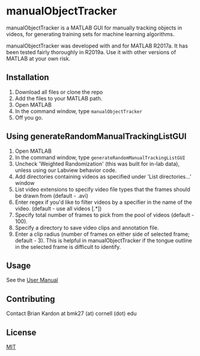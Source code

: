 # manualObjectTracker

manualObjectTracker is a MATLAB GUI for manually tracking objects in videos, for generating training sets for machine learning algorithms.

manualObjectTracker was developed with and for MATLAB R2017a. It has been tested fairly thoroughly in R2019a. Use it with other versions of MATLAB at your own risk.

## Installation

1. Download all files or clone the repo
2. Add the files to your MATLAB path.
3. Open MATLAB
4. In the command window, type ```manualObjectTracker```
5. Off you go.

## Using generateRandomManualTrackingListGUI

1. Open MATLAB
2. In the command window, type ```generateRandomManualTrackingListGUI```
3. Uncheck 'Weighted Randomization' (this was built for in-lab data), unless using our Labview behavior code. 
3. Add directories containing videos as specified under 'List directories...' window
4. List video extensions to specify video file types that the frames should be drawn from (default - .avi)
5. Enter regex if you'd like to filter videos by a specifier in the name of the video. (default - use all videos [.*])
6. Specify total number of frames to pick from the pool of videos (default - 100).
7. Specify a directory to save video clips and annotation file.  
8. Enter a clip radius (number of frames on either side of selected frame; default - 3). This is helpful in manualObjectTracker if the tongue outline in the selected frame is difficult to identify.  

## Usage

See the [User Manual](Documentation/UserManual.md)

## Contributing
Contact Brian Kardon at bmk27 (at) cornell (dot) edu

## License
[MIT](https://choosealicense.com/licenses/mit/)
